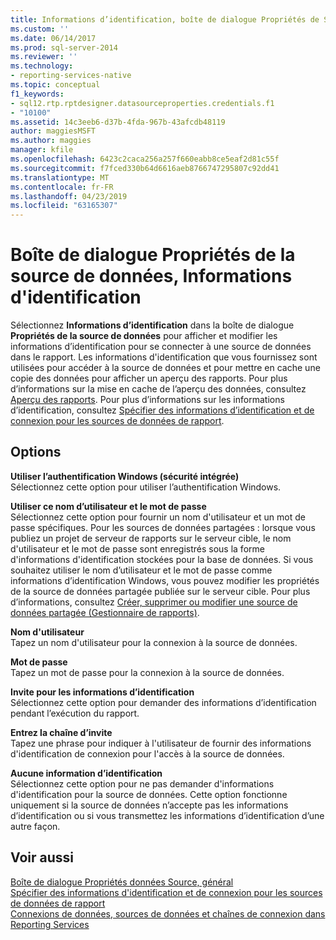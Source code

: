 ```yaml
---
title: Informations d’identification, boîte de dialogue Propriétés de Source de données | Microsoft Docs
ms.custom: ''
ms.date: 06/14/2017
ms.prod: sql-server-2014
ms.reviewer: ''
ms.technology:
- reporting-services-native
ms.topic: conceptual
f1_keywords:
- sql12.rtp.rptdesigner.datasourceproperties.credentials.f1
- "10100"
ms.assetid: 14c3eeb6-d37b-4fda-967b-43afcdb48119
author: maggiesMSFT
ms.author: maggies
manager: kfile
ms.openlocfilehash: 6423c2caca256a257f660eabb8ce5eaf2d81c55f
ms.sourcegitcommit: f7fced330b64d6616aeb8766747295807c92dd41
ms.translationtype: MT
ms.contentlocale: fr-FR
ms.lasthandoff: 04/23/2019
ms.locfileid: "63165307"
---
```

# <a name="data-source-properties-dialog-box-credentials"></a>Boîte de dialogue Propriétés de la source de données, Informations d'identification
  Sélectionnez **Informations d’identification** dans la boîte de dialogue **Propriétés de la source de données** pour afficher et modifier les informations d’identification pour se connecter à une source de données dans le rapport. Les informations d'identification que vous fournissez sont utilisées pour accéder à la source de données et pour mettre en cache une copie des données pour afficher un aperçu des rapports. Pour plus d’informations sur la mise en cache de l’aperçu des données, consultez [Aperçu des rapports](reports/previewing-reports.md). Pour plus d’informations sur les informations d’identification, consultez [Spécifier des informations d’identification et de connexion pour les sources de données de rapport](report-data/specify-credential-and-connection-information-for-report-data-sources.md).  
  
## <a name="options"></a>Options  
 **Utiliser l’authentification Windows (sécurité intégrée)**  
 Sélectionnez cette option pour utiliser l’authentification Windows.  
  
 **Utiliser ce nom d’utilisateur et le mot de passe**  
 Sélectionnez cette option pour fournir un nom d'utilisateur et un mot de passe spécifiques. Pour les sources de données partagées : lorsque vous publiez un projet de serveur de rapports sur le serveur cible, le nom d'utilisateur et le mot de passe sont enregistrés sous la forme d'informations d'identification stockées pour la base de données. Si vous souhaitez utiliser le nom d’utilisateur et le mot de passe comme informations d’identification Windows, vous pouvez modifier les propriétés de la source de données partagée publiée sur le serveur cible. Pour plus d’informations, consultez [Créer, supprimer ou modifier une source de données partagée &#40;Gestionnaire de rapports&#41;](../../2014/reporting-services/create-delete-or-modify-a-shared-data-source-report-manager.md).  
  
 **Nom d'utilisateur**  
 Tapez un nom d'utilisateur pour la connexion à la source de données.  
  
 **Mot de passe**  
 Tapez un mot de passe pour la connexion à la source de données.  
  
 **Invite pour les informations d’identification**  
 Sélectionnez cette option pour demander des informations d’identification pendant l’exécution du rapport.  
  
 **Entrez la chaîne d’invite**  
 Tapez une phrase pour indiquer à l'utilisateur de fournir des informations d'identification de connexion pour l'accès à la source de données.  
  
 **Aucune information d’identification**  
 Sélectionnez cette option pour ne pas demander d'informations d'identification pour la source de données. Cette option fonctionne uniquement si la source de données n’accepte pas les informations d’identification ou si vous transmettez les informations d’identification d’une autre façon.  
  
## <a name="see-also"></a>Voir aussi  
 [Boîte de dialogue Propriétés données Source, général](../../2014/reporting-services/data-source-properties-dialog-box-general.md)   
 [Spécifier des informations d'identification et de connexion pour les sources de données de rapport](report-data/specify-credential-and-connection-information-for-report-data-sources.md)   
 [Connexions de données, sources de données et chaînes de connexion dans Reporting Services](../../2014/reporting-services/data-connections-data-sources-and-connection-strings-in-reporting-services.md)  
  
  
